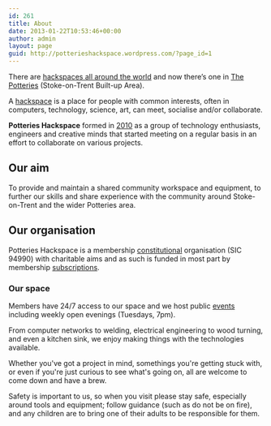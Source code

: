 ```yaml
---
id: 261
title: About
date: 2013-01-22T10:53:46+00:00
author: admin
layout: page
guid: http://potterieshackspace.wordpress.com/?page_id=1
---
```

There are [hackspaces all around the world](http://hackerspaces.org/wiki/List_of_Hacker_Spaces) and now there’s one in [The Potteries](https://en.wikipedia.org/wiki/Stoke-on-Trent_Built-up_Area) (Stoke-on-Trent Built-up Area).

A [hackspace](https://en.wikipedia.org/wiki/Hackerspace) is a place for people with common interests, often in computers, technology, science, art, can meet, socialise and/or collaborate.

**Potteries Hackspace** formed in [2010](https://nwhackspace.wordpress.com/2010/05/05/a-hackspace-for-the-potteries/) as a group of technology enthusiasts, engineers and creative minds that started meeting on a regular basis in an effort to collaborate on various projects.

## Our aim
To provide and maintain a shared community workspace and equipment, to further our skills and share experience with the community around Stoke-on-Trent and the wider Potteries area.

## Our organisation
Potteries Hackspace is a membership [constitutional](https://docs.google.com/document/d/1n_r_CWQdehnsC863m5AqWtzrILA6IF8CT7PReLStWqw/pub) organisation (SIC 94990) with charitable aims and as such is funded in most part by membership [subscriptions](/join).

### Our space
Members have 24/7 access to our space and we host public [events](/events) including weekly open evenings (Tuesdays, 7pm).

From computer networks to welding, electrical engineering to wood turning, and even a kitchen sink, we enjoy making things with the technologies available.

Whether you've got a project in mind, somethings you're getting stuck with, or even if you're just curious to see what's going on, all are welcome to come down and have a brew.

Safety is important to us, so when you visit please stay safe, especially around tools and equipment; follow guidance (such as do not be on fire), and any children are to bring one of their adults to be responsible for them.
